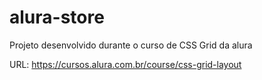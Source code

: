 # alura-store

Projeto desenvolvido durante o curso de CSS Grid da alura

URL: https://cursos.alura.com.br/course/css-grid-layout